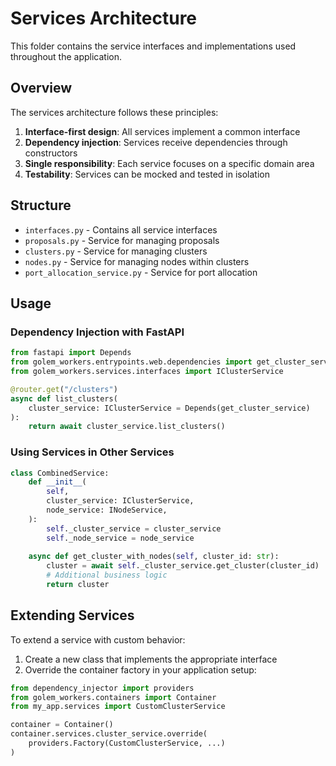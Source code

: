 # Services Architecture

This folder contains the service interfaces and implementations used throughout the application.

## Overview

The services architecture follows these principles:

1. **Interface-first design**: All services implement a common interface
2. **Dependency injection**: Services receive dependencies through constructors
3. **Single responsibility**: Each service focuses on a specific domain area
4. **Testability**: Services can be mocked and tested in isolation

## Structure

- `interfaces.py` - Contains all service interfaces
- `proposals.py` - Service for managing proposals
- `clusters.py` - Service for managing clusters
- `nodes.py` - Service for managing nodes within clusters
- `port_allocation_service.py` - Service for port allocation

## Usage

### Dependency Injection with FastAPI

```python
from fastapi import Depends
from golem_workers.entrypoints.web.dependencies import get_cluster_service
from golem_workers.services.interfaces import IClusterService

@router.get("/clusters")
async def list_clusters(
    cluster_service: IClusterService = Depends(get_cluster_service)
):
    return await cluster_service.list_clusters()
```

### Using Services in Other Services

```python
class CombinedService:
    def __init__(
        self,
        cluster_service: IClusterService,
        node_service: INodeService,
    ):
        self._cluster_service = cluster_service
        self._node_service = node_service
        
    async def get_cluster_with_nodes(self, cluster_id: str):
        cluster = await self._cluster_service.get_cluster(cluster_id)
        # Additional business logic
        return cluster
```

## Extending Services

To extend a service with custom behavior:

1. Create a new class that implements the appropriate interface
2. Override the container factory in your application setup:

```python
from dependency_injector import providers
from golem_workers.containers import Container
from my_app.services import CustomClusterService

container = Container()
container.services.cluster_service.override(
    providers.Factory(CustomClusterService, ...)
)
```
